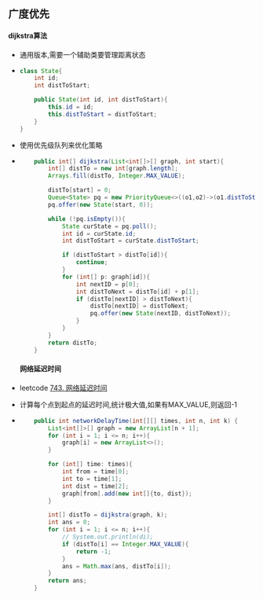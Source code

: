 

## 广度优先

#### dijkstra算法

- 通用版本,需要一个辅助类要管理距离状态

- ```java
  class State{
      int id;
      int distToStart;
  
      public State(int id, int distToStart){
          this.id = id;
          this.distToStart = distToStart;
      }
  }
  ```

- 使用优先级队列来优化策略

- ```java
      public int[] dijkstra(List<int[]>[] graph, int start){
          int[] distTo = new int[graph.length];
          Arrays.fill(distTo, Integer.MAX_VALUE);
  
          distTo[start] = 0;
          Queue<State> pq = new PriorityQueue<>((o1,o2)->(o1.distToStart-o2.distToStart));
          pq.offer(new State(start, 0));
  
          while (!pq.isEmpty()){
              State curState = pq.poll();
              int id = curState.id;
              int distToStart = curState.distToStart;
  
              if (distToStart > distTo[id]){
                  continue;
              }
              for (int[] p: graph[id]){
                  int nextID = p[0];
                  int distToNext = distTo[id] + p[1];
                  if (distTo[nextID] > distToNext){
                      distTo[nextID] = distToNext;
                      pq.offer(new State(nextID, distToNext));
                  }
              }
          }
          return distTo;
      }
  ```

  #### 网络延迟时间

- leetcode [743. 网络延迟时间](https://leetcode-cn.com/problems/network-delay-time/)

- 计算每个点到起点的延迟时间,统计极大值,如果有MAX_VALUE,则返回-1

- ```java
      public int networkDelayTime(int[][] times, int n, int k) {
          List<int[]>[] graph = new ArrayList[n + 1];
          for (int i = 1; i <= n; i++){
              graph[i] = new ArrayList<>();
          }
  
          for (int[] time: times){
              int from = time[0];
              int to = time[1];
              int dist = time[2];
              graph[from].add(new int[]{to, dist});
          }
  
          int[] distTo = dijkstra(graph, k);
          int ans = 0;
          for (int i = 1; i <= n; i++){
              // System.out.println(di);
              if (distTo[i] == Integer.MAX_VALUE){
                  return -1;
              }
              ans = Math.max(ans, distTo[i]);
          }
          return ans;
      }
  ```

  

